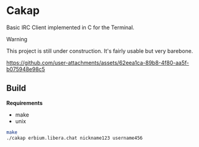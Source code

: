 # Cakap

Basic IRC Client implemented in C for the Terminal.

> [!WARNING]
> This project is still under construction. It's fairly usable but
> very barebone.


https://github.com/user-attachments/assets/62eea1ca-89b8-4f80-aa5f-b075948e98c5


## Build
**Requirements**
- make
- unix

```bash
make
./cakap erbium.libera.chat nickname123 username456
```

